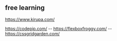 ## free learning
https://www.kirupa.com/

https://codepip.com/
-- https://flexboxfroggy.com/
-- https://cssgridgarden.com/
